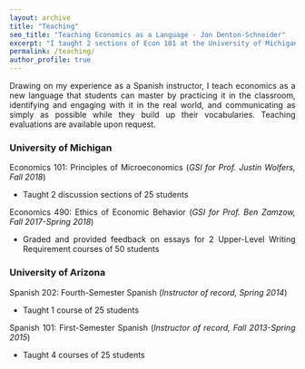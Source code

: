 ```yaml
---
layout: archive
title: "Teaching"
seo_title: "Teaching Economics as a Language - Jon Denton-Schneider"
excerpt: "I taught 2 sections of Econ 101 at the University of Michigan and 5 Spanish courses at the University of Arizona."
permalink: /teaching/
author_profile: true
---
```


<p align="justify">
Drawing on my experience as a Spanish instructor, I teach economics as a new language that students can master by practicing it in the classroom, identifying and engaging with it in the real world, and communicating as simply as possible while they build up their vocabularies. Teaching evaluations are available upon request.
</p>
  
<h3>University of Michigan</h3>

<p align="justify">
Economics 101: Principles of Microeconomics (<i>GSI for Prof. Justin Wolfers, Fall 2018</i>)
<ul>
  <li><div align="justify">Taught 2 discussion sections of 25 students</div></li>
</ul>
</p>

<p align="justify">
Economics 490: Ethics of Economic Behavior (<i>GSI for Prof. Ben Zamzow, Fall 2017-Spring 2018</i>)
<ul>
<li><div align="justify">Graded and provided feedback on essays for 2 Upper-Level Writing Requirement courses of 50 students</div></li>
</ul>
</p>

<h3>University of Arizona</h3>

<p align="justify">
  Spanish 202: Fourth-Semester Spanish (<i>Instructor of record, Spring 2014</i>)
<ul>
<li><div align="justify">Taught 1 course of 25 students</div></li>
</ul>
</p>

<p align="justify">
  Spanish 101: First-Semester Spanish (<i>Instructor of record, Fall 2013-Spring 2015</i>)
<ul>
<li><div align="justify">Taught 4 courses of 25 students</div></li>
</ul>
</p>
